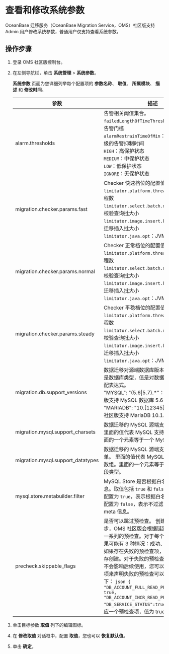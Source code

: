 # 查看和修改系统参数

OceanBase 迁移服务（OceanBase Migration Service，OMS）社区版支持 Admin 用户修改系统参数，普通用户仅支持查看系统参数。 

## 操作步骤

1. 登录 OMS 社区版控制台。

2. 在左侧导航栏，单击 **系统管理** \> **系统参数**。 

   **系统参数** 页面为您详细列举每个配置项的 **参数名称**、 **取值**、 **所属模块**、 **描述** 和 **修改时间**。

   |                参数                 |                                                                                                                                                                                                        描述                                                                                                                                                                                                        |                                                                                                                 默认值                                                                                                                  |
   |-----------------------------------|------------------------------------------------------------------------------------------------------------------------------------------------------------------------------------------------------------------------------------------------------------------------------------------------------------------------------------------------------------------------------------------------------------------|--------------------------------------------------------------------------------------------------------------------------------------------------------------------------------------------------------------------------------------|
   | alarm.thresholds                  | 告警相关阈值集合。<br> `failedLengthOfTimeThreshold`：项目失败告警门槛   <br> `alarmRestrainTimeOfMin`：针对不同告警等级的告警抑制时间   <br> `HIGH`：高保护状态   <br> `MEDIUM`：中保护状态   <br> `LOW`：低保护状态   <br> `IGNORE`：无保护状态    | {"delayThreshold":{"HIGH":30,"MEDIUM":300,"LOW":900},"failedLengthOfTimeThreshold":{"HIGH":30,"MEDIUM":300,"LOW":900},"alarmRestrainTimeOfMin":{"HIGH":3,"MEDIUM":3,"LOW":3,"IGNORE":100},"rule":"OMS_CONFIG_RULE_ALARM_THRESHOLDS"} |
   | migration.checker.params.fast     | Checker 快速档位的配置值。 <br> `limitator.platform.threads.number`：线程数  <br> `limitator.select.batch.max`：全量迁移/校验查询批大小   <br> `limitator.image.insert.batch.max`：全量迁移插入批大小   <br> `limitator.java.opt`：JVM 参数配置                                                | {"limitator.platform.threads.number": 32, "limitator.select.batch.max": 1200, "limitator.image.insert.batch.max": 400, "limitator.java.opt":"-server -Xms16g -Xmx16g -Xmn8g -Xss256k"}                                               |
   | migration.checker.params.normal   | Checker 正常档位的配置值。 <br> `limitator.platform.threads.number`：线程数   <br> `limitator.select.batch.max`：全量迁移/校验查询批大小  <br> `limitator.image.insert.batch.max`：全量迁移插入批大小   <br> `limitator.java.opt`：JVM 参数配置                                                | {"limitator.platform.threads.number": 8, "limitator.select.batch.max": 600, "limitator.image.insert.batch.max": 200, "limitator.java.opt":"-server -Xms8g -Xmx8g -Xmn4g -Xss256k"}                                                   |
   | migration.checker.params.steady   | Checker 平稳档位的配置值。 <br> `limitator.platform.threads.number`：线程数  <br> `limitator.select.batch.max`：全量迁移/校验查询批大小   <br> `limitator.image.insert.batch.max`：全量迁移插入批大小   <br> `limitator.java.opt`：JVM 参数配置                                                | {"limitator.platform.threads.number": 4, "limitator.select.batch.max": 200, "limitator.image.insert.batch.max": 100, "limitator.java.opt":"-server -Xms4g -Xmx4g -Xmn2g -Xss256k"}                                                   |
   | migration.db.support_versions     | 数据迁移对源端数据库版本的支持情况。 键是数据库类型，值是对数据库版本的正则匹配表达式。 <br> "MYSQL": "(5.6\|5.7).\*"：表示 OMS 社区版支持 MySQL 数据库 5.6 和 5.7 版本   <br> "MARIADB": "10.\[12345\].\*"：表示 OMS 社区版支持 MariaDB 10.1.0\~10.5.9 版本                                                                                                                           | {"MYSQL":"(5.6\|5.7).\*","MARIADB":"10.\[12345\].\*"}                                                                                                                                                                                |
   | migration.mysql.support_charsets  | 数据迁移的 MySQL 源端支持编码白名单。 里面的值代表 MySQL 支持的编码数组。里面的一个元素等于一个 MySQL 编码。                                                                                                                                                                                                                                                                                                                                | \["binary","utf8mb4","utf8"\]                                                                                                                                                                                                        |
   | migration.mysql.support_datatypes | 数据迁移的 MySQL 源端支持字段类型白名单。 里面的值代表 MySQL 支持的字段类型数组。里面的一个元素等于一个 MySQL 字段类型。                                                                                                                                                                                                                                                                                                                          | \[\]                                                                                                                                                                                                                                 |
   | mysql.store.metabuilder.filter    | MySQL Store 是否根据白名单过滤 meta 信息。取值包括 `true` 和 `false`： <br>配置为 `true`，表示根据白名单进行过滤。   <br> 配置为 `false`，表示不过滤，会拉取所有 meta 信息。                                                                                                                                                                                           | false                                                                                                                                                                                                                                |
   | precheck.skippable_flags          | 是否可以跳过预检查。 创建项目的最后一步，OMS 社区版会根据链路配置情况执行一系列的预检查。对于每个预检查项，其结果可能有 3 种情况：成功、警告和失败。 如果存在失败的预检查项，会阻塞项目的保存创建。对于失败的预检查，如果人工确认不会影响后续使用，您可以通过修改该配置项来声明失败的预检查可以跳过。示例如下： ```json { "DB_ACCOUNT_FULL_READ_PRIVILEGE": true, "DB_ACCOUNT_INCR_READ_PRIVILEGE":true, "DB_SERVICE_STATUS":true } ```  每个 key 对应一个预检查项，值为 true 表示其可跳过。                    | {}                                                                                                                                                                                                                                   |

3. 单击目标参数 **取值** 列下的编辑图标。

4. 在 **修改取值** 对话框中，配置 **取值**，您也可以 **恢复默认值**。

5. 单击 **确定**。